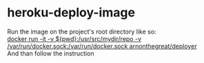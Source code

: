 # heroku-deploy-image

Run the image on the project's root directory like so: <br /> <ins>docker run -it -v ${pwd}:/usr/src/mydir/repo -v /var/run/docker.sock:/var/run/docker.sock arnonthegreat/deployer</ins>
<br />
And than follow the instruction
